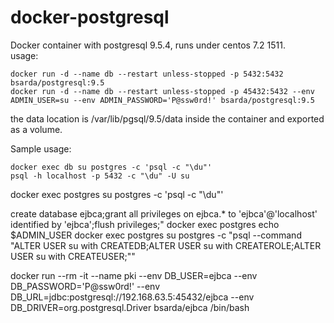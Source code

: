 # docker-postgresql

Docker container with postgresql 9.5.4, runs under centos 7.2 1511.  
usage:  
```
docker run -d --name db --restart unless-stopped -p 5432:5432 bsarda/postgresql:9.5
docker run -d --name db --restart unless-stopped -p 45432:5432 --env ADMIN_USER=su --env ADMIN_PASSWORD='P@ssw0rd!' bsarda/postgresql:9.5
```
the data location is /var/lib/pgsql/9.5/data inside the container and exported as a volume.  

Sample usage:  
```
docker exec db su postgres -c 'psql -c "\du"'  
psql -h localhost -p 5432 -c "\du" -U su  
```





docker exec postgres su postgres -c 'psql -c "\du"'  

create database ejbca;grant all privileges on ejbca.* to 'ejbca'@'localhost' identified by 'ejbca';flush privileges;"
docker exec postgres echo $ADMIN_USER
docker exec postgres su postgres -c "psql --command \"ALTER USER su with CREATEDB;ALTER USER su with CREATEROLE;ALTER USER su with CREATEUSER;\""

docker run --rm -it --name pki --env DB_USER=ejbca --env DB_PASSWORD='P@ssw0rd!' --env DB_URL=jdbc:postgresql://192.168.63.5:45432/ejbca --env DB_DRIVER=org.postgresql.Driver bsarda/ejbca /bin/bash

